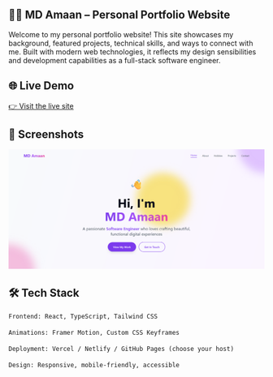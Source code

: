## 🧑‍💻 MD Amaan – Personal Portfolio Website

Welcome to my personal portfolio website! This site showcases my background, featured projects, technical skills, and ways to connect with me. Built with modern web technologies, it reflects my design sensibilities and development capabilities as a full-stack software engineer.
## 🌐 Live Demo

[👉 Visit the live site](https://mdamaan.netlify.app/)
## 📸 Screenshots
<!-- Add screenshots if available -->
![Home page](src/assets/Website.png)    

## 🛠️ Tech Stack

    Frontend: React, TypeScript, Tailwind CSS

    Animations: Framer Motion, Custom CSS Keyframes

    Deployment: Vercel / Netlify / GitHub Pages (choose your host)

    Design: Responsive, mobile-friendly, accessible